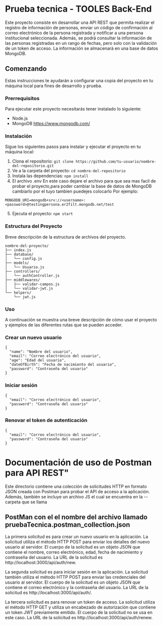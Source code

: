 # Prueba tecnica - TOOLES Back-End

Este proyecto consiste en desarrollar una API REST que permita realizar el registro de información de personas, enviar un código de confirmación al correo electrónico de la persona registrada y notificar a una persona institucional seleccionada. Además, se podrá consultar la información de las personas registradas en un rango de fechas, pero solo con la validación de un token de acceso. La información se almacenará en una base de datos MongoDB.

## Comenzando

Estas instrucciones te ayudarán a configurar una copia del proyecto en tu máquina local para fines de desarrollo y prueba.

### Prerrequisitos

Para ejecutar este proyecto necesitarás tener instalado lo siguiente:

- Node.js
- MongoDB
  https://www.mongodb.com/

### Instalación

Sigue los siguientes pasos para instalar y ejecutar el proyecto en tu máquina local:

1. Clona el repositorio: `git clone https://github.com/tu-usuario/nombre-del-repositorio.git`
2. Ve a la carpeta del proyecto: `cd nombre-del-repositorio`
3. Instala las dependencias: `npm install`
4. El archivo .env En este caso dejare el archivo para que sea mas facil de probar el proyecto,para poder cambiar la base de datos de MongoDB cambiarlo por el tuyo tambien puedejes colocarlo Por ejemplo:

```
MONGODB_URI=mongodb+srv://<username>:<password>@testingpersona.er2filt.mongodb.net/test

```

5. Ejecuta el proyecto: `npm start`

### Estructura del Proyecto

Breve descripción de la estructura de archivos del proyecto.

```
nombre-del-proyecto/
├── index.js
├── database/
│   └── config.js
├── models/
│   └── Usuario.js
├── controllers/
│   └── authController.js
├── middlewares/
│   ├── validar-campos.js
│   └── validar-jwt.js
└── helpers/
    └── jwt.js
```

### Uso

A continuación se muestra una breve descripción de cómo usar el proyecto y ejemplos de las diferentes rutas que se pueden acceder.

### Crear un nuevo usuario

```POST /api/auth/new
{
  "name": "Nombre del usuario",
  "email": "Correo electrónico del usuario",
  "age": "Edad del usuario",
  "dateOfBirth": "Fecha de nacimiento del usuario",
  "password": "Contraseña del usuario"
}
```

### Iniciar sesión

```POST /api/auth
{
  "email": "Correo electrónico del usuario",
  "password": "Contraseña del usuario"
}
```

### Renovar el token de autenticación

```POST /api/auth
{
  "email": "Correo electrónico del usuario",
  "password": "Contraseña del usuario"
}
```

# Documentación de uso de Postman para API REST"

Este directorio contiene una colección de solicitudes HTTP en formato JSON creada con Postman para probar el API de acceso a la aplicación. Además, también se incluye un archivo JS el cual se encuentra en la --carpeta que se llama

## PostMan con el el nombre del archivo llamado pruebaTecnica.postman_collection.json

La primera solicitud es para crear un nuevo usuario en la aplicación. La solicitud utiliza el método HTTP POST para enviar los detalles del nuevo usuario al servidor. El cuerpo de la solicitud es un objeto JSON que contiene el nombre, correo electrónico, edad, fecha de nacimiento y contraseña del usuario. La URL de la solicitud es http://localhost:3000/api/auth/new.

La segunda solicitud es para iniciar sesión en la aplicación. La solicitud también utiliza el método HTTP POST para enviar las credenciales del usuario al servidor. El cuerpo de la solicitud es un objeto JSON que contiene el correo electrónico y la contraseña del usuario. La URL de la solicitud es http://localhost:3000/api/auth/.

La tercera solicitud es para renovar un token de acceso. La solicitud utiliza el método HTTP GET y utiliza un encabezado de autorización que contiene un token JWT previamente emitido. El cuerpo de la solicitud no se usa en este caso. La URL de la solicitud es http://localhost:3000/api/auth/renew.

